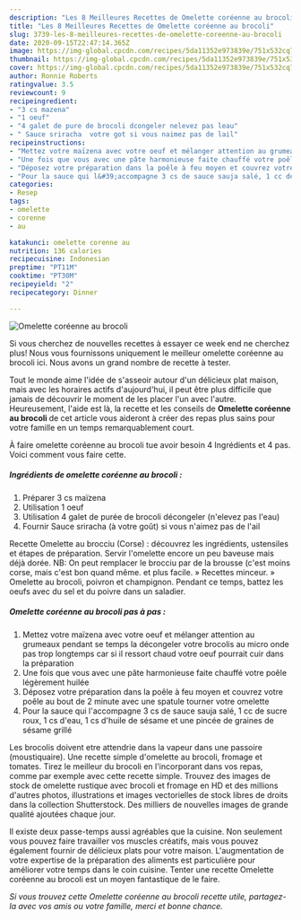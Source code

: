 ```yaml
---
description: "Les 8 Meilleures Recettes de Omelette coréenne au brocoli"
title: "Les 8 Meilleures Recettes de Omelette coréenne au brocoli"
slug: 3739-les-8-meilleures-recettes-de-omelette-coreenne-au-brocoli
date: 2020-09-15T22:47:14.365Z
image: https://img-global.cpcdn.com/recipes/5da11352e973839e/751x532cq70/omelette-coreenne-au-brocoli-photo-principale-de-la-recette.jpg
thumbnail: https://img-global.cpcdn.com/recipes/5da11352e973839e/751x532cq70/omelette-coreenne-au-brocoli-photo-principale-de-la-recette.jpg
cover: https://img-global.cpcdn.com/recipes/5da11352e973839e/751x532cq70/omelette-coreenne-au-brocoli-photo-principale-de-la-recette.jpg
author: Ronnie Roberts
ratingvalue: 3.5
reviewcount: 9
recipeingredient:
- "3 cs mazena"
- "1 oeuf"
- "4 galet de pure de brocoli dcongeler nelevez pas leau"
- " Sauce sriracha  votre got si vous naimez pas de lail"
recipeinstructions:
- "Mettez votre maïzena avec votre oeuf et mélanger attention au grumeaux pendant se temps la décongeler votre brocolis au micro onde pas trop longtemps car si il ressort chaud votre oeuf pourrait cuir dans la préparation"
- "Une fois que vous avec une pâte harmonieuse faite chauffé votre poêle légèrement huilée"
- "Déposez votre préparation dans la poêle à feu moyen et couvrez votre poêle au bout de 2 minute avec une spatule tourner votre omelette"
- "Pour la sauce qui l&#39;accompagne 3 cs de sauce sauja salé, 1 cc de sucre roux, 1 cs d&#39;eau, 1 cs d&#39;huile de sésame et une pincée de graines de sésame grillé"
categories:
- Resep
tags:
- omelette
- corenne
- au

katakunci: omelette corenne au 
nutrition: 136 calories
recipecuisine: Indonesian
preptime: "PT11M"
cooktime: "PT30M"
recipeyield: "2"
recipecategory: Dinner

---
```



![Omelette coréenne au brocoli](https://img-global.cpcdn.com/recipes/5da11352e973839e/751x532cq70/omelette-coreenne-au-brocoli-photo-principale-de-la-recette.jpg)

Si vous cherchez de nouvelles recettes à essayer ce week end ne cherchez plus! Nous vous fournissons uniquement le meilleur omelette coréenne au brocoli ici. Nous avons un grand nombre de recette à tester.

Tout le monde aime l'idée de s'asseoir autour d'un délicieux plat maison, mais avec les horaires actifs d'aujourd'hui, il peut être plus difficile que jamais de découvrir le moment de les placer l'un avec l'autre. Heureusement, l'aide est là, la recette et les conseils de <strong> Omelette coréenne au brocoli </strong> de cet article vous aideront à créer des repas plus sains pour votre famille en un temps remarquablement court.

<!--inarticleads1-->

À faire omelette coréenne au brocoli tue avoir besoin 4 Ingrédients et 4 pas. Voici comment vous faire cette.

##### Ingrédients de omelette coréenne au brocoli :

1. Préparer 3 cs maïzena
1. Utilisation 1 oeuf
1. Utilisation 4 galet de purée de brocoli décongeler (n&#39;elevez pas l&#39;eau)
1. Fournir  Sauce sriracha (à votre goût) si vous n&#39;aimez pas de l&#39;ail


Recette Omelette au brocciu (Corse) : découvrez les ingrédients, ustensiles et étapes de préparation. Servir l&#39;omelette encore un peu baveuse mais déjà dorée. NB: On peut remplacer le brocciu par de la brousse (c&#39;est moins corse, mais c&#39;est bon quand même. et plus facile. » Recettes minceur. » Omelette au brocoli, poivron et champignon. Pendant ce temps, battez les oeufs avec du sel et du poivre dans un saladier. 

<!--inarticleads2-->

##### Omelette coréenne au brocoli pas à pas :

1. Mettez votre maïzena avec votre oeuf et mélanger attention au grumeaux pendant se temps la décongeler votre brocolis au micro onde pas trop longtemps car si il ressort chaud votre oeuf pourrait cuir dans la préparation
1. Une fois que vous avec une pâte harmonieuse faite chauffé votre poêle légèrement huilée
1. Déposez votre préparation dans la poêle à feu moyen et couvrez votre poêle au bout de 2 minute avec une spatule tourner votre omelette
1. Pour la sauce qui l&#39;accompagne 3 cs de sauce sauja salé, 1 cc de sucre roux, 1 cs d&#39;eau, 1 cs d&#39;huile de sésame et une pincée de graines de sésame grillé


Les brocolis doivent etre attendrie dans la vapeur dans une passoire (moustiquaire). Une recette simple d&#39;omelette au brocoli, fromage et tomates. Tirez le meilleur du brocoli en l&#39;incorporant dans vos repas, comme par exemple avec cette recette simple. Trouvez des images de stock de omelette rustique avec brocoli et fromage en HD et des millions d&#39;autres photos, illustrations et images vectorielles de stock libres de droits dans la collection Shutterstock. Des milliers de nouvelles images de grande qualité ajoutées chaque jour. 

<!--inarticleads1-->

<p>
Il existe deux passe-temps aussi agréables que la cuisine. Non seulement vous pouvez faire travailler vos muscles créatifs, mais vous pouvez également fournir de délicieux plats pour votre maison. L'augmentation de votre expertise de la préparation des aliments est particulière pour améliorer votre temps dans le coin cuisine. Tenter une recette Omelette coréenne au brocoli est un moyen fantastique de le faire.
</p>

<p>
<i>Si vous trouvez cette Omelette coréenne au brocoli recette utile, partagez-la avec vos amis ou votre famille, merci et bonne chance.</i>
</p>
